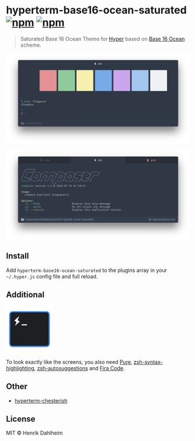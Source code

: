 # hyperterm-base16-ocean-saturated [![npm](https://img.shields.io/npm/v/hyperterm-base16-ocean-saturated.svg?maxAge=86400?style=flat-square)](https://www.npmjs.com/package/hyperterm-base16-ocean-saturated)  [![npm](https://img.shields.io/npm/dt/hyperterm-base16-ocean-saturated.svg?maxAge=86400?style=flat-square)](https://www.npmjs.com/package/hyperterm-base16-ocean-saturated)

> Saturated Base 16 Ocean Theme for [Hyper](https://hyper.is) based on [Base 16 Ocean](https://github.com/dunovank/oceans16-syntax) scheme.

![](screen.png)

![](screen_status.png)


## Install

Add `hyperterm-base16-ocean-saturated` to the plugins array in your `~/.hyper.js` config file and full reload.


## Additional

<p><a href="/screen_icon.png" target="_blank"><img src="/screen_icon.png" height="128" alt="" style="max-width:100%;"></a></p>

To look exactly like the screens, you also need [Pure](https://github.com/sindresorhus/pure), [zsh-syntax-highlighting](https://github.com/zsh-users/zsh-syntax-highlighting), [zsh-autosuggestions](https://github.com/zsh-users/zsh-autosuggestions) and [Fira Code](https://github.com/tonsky/FiraCode).


## Other

* [hyperterm-chesterish](https://github.com/henrikdahl/hyperterm-chesterish)


## License

MIT © Henrik Dahlheim
